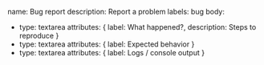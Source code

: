 name: Bug report
description: Report a problem
labels: bug
body:
  - type: textarea
    attributes: { label: What happened?, description: Steps to reproduce }
  - type: textarea
    attributes: { label: Expected behavior }
  - type: textarea
    attributes: { label: Logs / console output }

